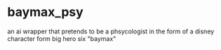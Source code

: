 # baymax_psy
an ai wrapper that pretends to be a phsycologist in the form of a disney character form big hero six "baymax"